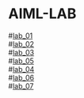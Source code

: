 # AIML-LAB
#[lab_01](https://github.com/2303A51692/AIML-LAB/blob/main/AIML_Assignment_1.ipynb)                        
#[lab_02](https://github.com/2303A51692/AIML-LAB/blob/main/Untitled13.ipynb)\
#[lab_03](https://github.com/2303A51692/AIML-LAB/blob/main/AIML_Assignment_3.ipynb)\
#[lab_05](https://github.com/2303A51692/AIML-LAB/blob/main/Assignment_5.ipynb)\
#[lab_04](https://github.com/2303A51692/AIML-LAB/blob/main/Assignment_4.ipynb)\
#[lab_06](https://github.com/2303A51692/AIML-LAB/blob/main/AIML_Assignment_6.ipynb)\
#[lab_07](https://github.com/2303A51692/AIML-LAB/blob/main/AIML_Assignment_7.ipynb)

